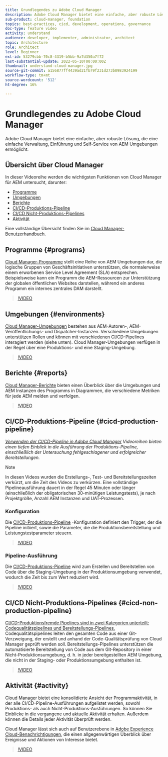 ```yaml
---
title: Grundlegendes zu Adobe Cloud Manager
description: Adobe Cloud Manager bietet eine einfache, aber robuste Lösung, die eine einfache Verwaltung, Einführung und Self-Service von AEM Umgebungen ermöglicht.
sub-product: cloud-manager, foundation
topics: best-practices, cicd, development, operations, governance
doc-type: feature video
activity: understand
audience: developer, implementer, administrator, architect
topic: Architecture
role: Architect
level: Beginner
exl-id: 53279cbb-70c8-4319-b5bb-9a7d350a7f72
last-substantial-update: 2022-05-10T00:00:00Z
thumbnail: understand-cloud-manager.jpg
source-git-commit: a156877ff4439ad21fb79f231d273b8983924199
workflow-type: tm+mt
source-wordcount: '512'
ht-degree: 16%

---
```


# Grundlegendes zu Adobe Cloud Manager

Adobe Cloud Manager bietet eine einfache, aber robuste Lösung, die eine einfache Verwaltung, Einführung und Self-Service von AEM Umgebungen ermöglicht.

## Übersicht über Cloud Manager

In dieser Videoreihe werden die wichtigsten Funktionen von Cloud Manager für AEM untersucht, darunter:

* [Programme](#programs)
* [Umgebungen](#environments)
* [Berichte](#reports)
* [CI/CD-Produktions-Pipeline](#cicd-production-pipeline)
* [CI/CD Nicht-Produktions-Pipelines](#cicd-non-production-pipeline)
* [Aktivität](#activity)

Eine vollständige Übersicht finden Sie im [Cloud Manager-Benutzerhandbuch](https://experienceleague.adobe.com/docs/experience-manager-cloud-manager/content/introduction.html).

## Programme {#programs}

[Cloud Manager-Programme](https://experienceleague.adobe.com/docs/experience-manager-cloud-manager/content/getting-started/program-setup.html) stellt eine Reihe von AEM Umgebungen dar, die logische Gruppen von Geschäftsinitiativen unterstützen, die normalerweise einem erworbenen Service Level Agreement (SLA) entsprechen. Beispielsweise kann ein Programm die AEM-Ressourcen zur Unterstützung der globalen öffentlichen Websites darstellen, während ein anderes Programm ein internes zentrales DAM darstellt.

>[!VIDEO](https://video.tv.adobe.com/v/26313/?quality=12&learn=on)

## Umgebungen {#environments}

[Cloud Manager-Umgebungen](https://experienceleague.adobe.com/docs/experience-manager-cloud-manager/content/using/managing-environments.html) bestehen aus AEM-Autoren-, AEM-Veröffentlichungs- und Dispatcher-Instanzen. Verschiedene Umgebungen unterstützen Rollen und können mit verschiedenen CI/CD-Pipelines interagiert werden (siehe unten). Cloud Manager-Umgebungen verfügen in der Regel über eine Produktions- und eine Staging-Umgebung.

>[!VIDEO](https://video.tv.adobe.com/v/26318/?quality=12&learn=on)

## Berichte {#reports}

[Cloud Manager-Berichte](https://experienceleague.adobe.com/docs/experience-manager-cloud-manager/content/using/monitoring-environments.html) bieten einen Überblick über die Umgebungen und AEM Instanzen des Programms in Diagrammen, die verschiedene Metriken für jede AEM melden und verfolgen.

>[!VIDEO](https://video.tv.adobe.com/v/26315/?quality=12&learn=on)

## CI/CD-Produktions-Pipeline {#cicd-production-pipeline}

*[Verwenden der CI/CD-Pipeline in Adobe Cloud Manager](./use-the-cicd-pipeline-in-cloud-manager-for-aem.md) Videoreihen bieten einen tiefen Einblick in die Ausführung der Produktions-Pipeline, einschließlich der Untersuchung fehlgeschlagener und erfolgreicher Bereitstellungen.*

>[!NOTE]
>
> In diesen Videos wurden die Erstellungs-, Test- und Bereitstellungszeiten verkürzt, um die Zeit des Videos zu verkürzen. Eine vollständige Pipelineausführung dauert in der Regel 45 Minuten oder länger (einschließlich der obligatorischen 30-minütigen Leistungstests), je nach Projektgröße, Anzahl AEM Instanzen und UAT-Prozessen.

### Konfiguration

Die [CI/CD-Produktions-Pipeline](https://experienceleague.adobe.com/docs/experience-manager-cloud-manager/content/using/pipelines/production-pipelines.html) -Konfiguration definiert den Trigger, der die Pipeline initiiert, sowie die Parameter, die die Produktionsbereitstellung und Leistungstestparameter steuern.

>[!VIDEO](https://video.tv.adobe.com/v/26314/?quality=12&learn=on)

### Pipeline-Ausführung

Die [CI/CD-Produktions-Pipeline](https://experienceleague.adobe.com/docs/experience-manager-cloud-manager/content/using/code-deployment.html) wird zum Erstellen und Bereitstellen von Code über die Staging-Umgebung in der Produktionsumgebung verwendet, wodurch die Zeit bis zum Wert reduziert wird.

>[!VIDEO](https://video.tv.adobe.com/v/26317/?quality=12&learn=on)

## CI/CD Nicht-Produktions-Pipelines {#cicd-non-production-pipeline}

[CI/CD-Produktionsfremde Pipelines sind in zwei Kategorien unterteilt: Codequalitätspipelines und Bereitstellungs-Pipelines. ](https://experienceleague.adobe.com/docs/experience-manager-cloud-manager/content/using/pipelines/production-pipelines.html) Codequalitätspipelines leiten den gesamten Code aus einer Git-Verzweigung, der erstellt und anhand der Code-Qualitätsprüfung von Cloud Manager geprüft werden soll. Bereitstellungs-Pipelines unterstützen die automatisierte Bereitstellung von Code aus dem Git-Repository in einer Nicht-Produktionsumgebung, d. h. in jeder bereitgestellten AEM Umgebung, die nicht in der Staging- oder Produktionsumgebung enthalten ist.

>[!VIDEO](https://video.tv.adobe.com/v/26316/?quality=12&learn=on)

## Aktivität {#activity}

Cloud Manager bietet eine konsolidierte Ansicht der Programmaktivität, in der alle CI/CD-Pipeline-Ausführungen aufgelistet werden, sowohl Produktions- als auch Nicht-Produktions-Ausführungen. So können Sie Einblicke in die vergangene und aktuelle Aktivität erhalten. Außerdem können die Details jeder Aktivität überprüft werden.

Cloud Manager lässt sich auch auf Benutzerebene in [Adobe Experience Cloud-Benachrichtigungen](https://experienceleague.adobe.com/docs/experience-manager-cloud-manager/content/using/notifications.html), die einen allgegenwärtigen Überblick über Ereignisse und Aktionen von Interesse bietet.

>[!VIDEO](https://video.tv.adobe.com/v/26319/?quality=12&learn=on)
